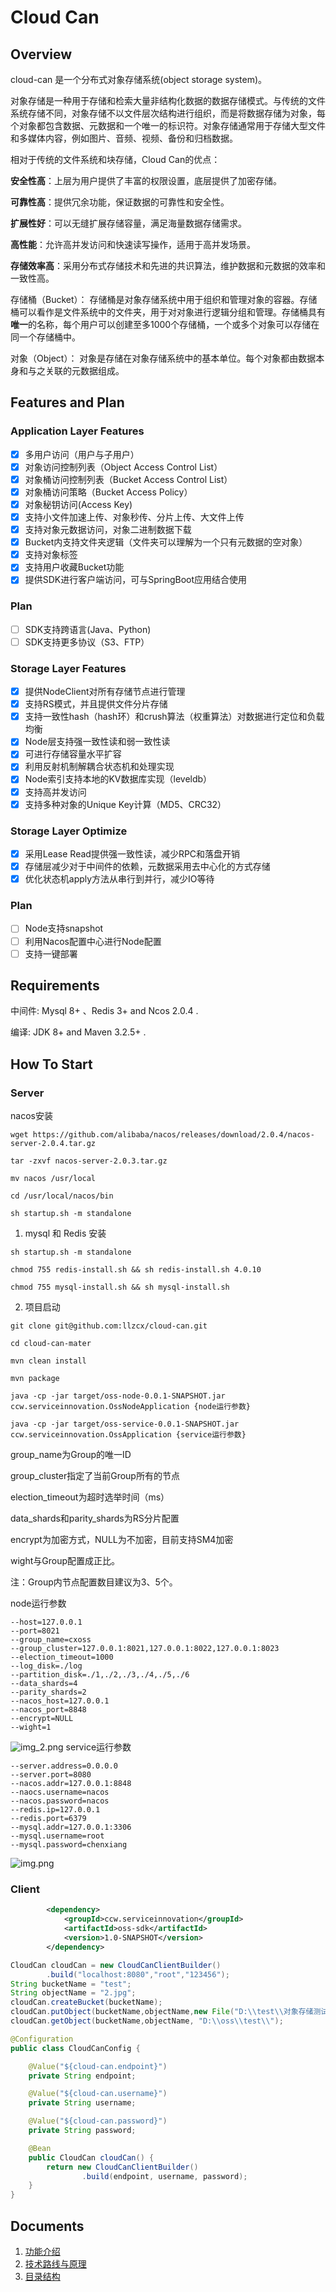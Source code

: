 # Cloud Can

## Overview

cloud-can 是一个分布式对象存储系统(object storage system)。

对象存储是一种用于存储和检索大量非结构化数据的数据存储模式。与传统的文件系统存储不同，对象存储不以文件层次结构进行组织，而是将数据存储为对象，每个对象都包含数据、元数据和一个唯一的标识符。对象存储通常用于存储大型文件和多媒体内容，例如图片、音频、视频、备份和归档数据。

相对于传统的文件系统和块存储，Cloud Can的优点：

**安全性高**：上层为用户提供了丰富的权限设置，底层提供了加密存储。

**可靠性高**：提供冗余功能，保证数据的可靠性和安全性。

**扩展性好**：可以无缝扩展存储容量，满足海量数据存储需求。

**高性能**：允许高并发访问和快速读写操作，适用于高并发场景。

**存储效率高**：采用分布式存储技术和先进的共识算法，维护数据和元数据的效率和一致性高。

存储桶（Bucket）： 存储桶是对象存储系统中用于组织和管理对象的容器。存储桶可以看作是文件系统中的文件夹，用于对对象进行逻辑分组和管理。存储桶具有**唯一**的名称，每个用户可以创建至多1000个存储桶，一个或多个对象可以存储在同一个存储桶中。

对象（Object）： 对象是存储在对象存储系统中的基本单位。每个对象都由数据本身和与之关联的元数据组成。

## Features and Plan

### Application Layer Features

- [x] 多用户访问（用户与子用户）
- [x] 对象访问控制列表（Object Access Control List）
- [x] 对象桶访问控制列表（Bucket Access Control List）
- [x] 对象桶访问策略（Bucket Access Policy）
- [x] 对象秘钥访问(Access Key)
- [x] 支持小文件加速上传、对象秒传、分片上传、大文件上传
- [x] 支持对象元数据访问，对象二进制数据下载
- [x] Bucket内支持文件夹逻辑（文件夹可以理解为一个只有元数据的空对象）
- [x] 支持对象标签
- [x] 支持用户收藏Bucket功能
- [X] 提供SDK进行客户端访问，可与SpringBoot应用结合使用

### Plan

- [ ] SDK支持跨语言(Java、Python)
- [ ] SDK支持更多协议（S3、FTP）

### Storage Layer Features
- [x] 提供NodeClient对所有存储节点进行管理
- [x] 支持RS模式，并且提供文件分片存储
- [x] 支持一致性hash（hash环）和crush算法（权重算法）对数据进行定位和负载均衡
- [x] Node层支持强一致性读和弱一致性读
- [x] 可进行存储容量水平扩容
- [X] 利用反射机制解耦合状态机和处理实现
- [x] Node索引支持本地的KV数据库实现（leveldb）
- [x] 支持高并发访问
- [X] 支持多种对象的Unique Key计算（MD5、CRC32）

### Storage Layer Optimize

- [X] 采用Lease Read提供强一致性读，减少RPC和落盘开销
- [X] 存储层减少对于中间件的依赖，元数据采用去中心化的方式存储
- [X] 优化状态机apply方法从串行到并行，减少IO等待

### Plan

- [ ] Node支持snapshot
- [ ] 利用Nacos配置中心进行Node配置
- [ ] 支持一键部署

## Requirements

中间件: Mysql 8+ 、Redis 3+ and Ncos 2.0.4 .

编译: JDK 8+ and Maven 3.2.5+ .

## How To Start

### Server
nacos安装

`wget https://github.com/alibaba/nacos/releases/download/2.0.4/nacos-server-2.0.4.tar.gz`

`tar -zxvf nacos-server-2.0.3.tar.gz`

`mv nacos /usr/local`

`cd /usr/local/nacos/bin`

`sh startup.sh -m standalone`

1. mysql 和 Redis 安装


`sh startup.sh -m standalone`

`chmod 755 redis-install.sh && sh redis-install.sh 4.0.10`

`chmod 755 mysql-install.sh && sh mysql-install.sh`

2. 项目启动

`git clone git@github.com:llzcx/cloud-can.git`

`cd cloud-can-mater`

`mvn clean install`

`mvn package`

`java -cp -jar target/oss-node-0.0.1-SNAPSHOT.jar ccw.serviceinnovation.OssNodeApplication {node运行参数}`

`java -cp -jar target/oss-service-0.0.1-SNAPSHOT.jar ccw.serviceinnovation.OssApplication {service运行参数}`

group_name为Group的唯一ID

group_cluster指定了当前Group所有的节点

election_timeout为超时选举时间（ms）

data_shards和parity_shards为RS分片配置

encrypt为加密方式，NULL为不加密，目前支持SM4加密

wight与Group配置成正比。

注：Group内节点配置数目建议为3、5个。

node运行参数
```shell
--host=127.0.0.1
--port=8021
--group_name=cxoss
--group_cluster=127.0.0.1:8021,127.0.0.1:8022,127.0.0.1:8023
--election_timeout=1000
--log_disk=./log
--partition_disk=./1,./2,./3,./4,./5,./6
--data_shards=4
--parity_shards=2
--nacos_host=127.0.0.1
--nacos_port=8848
--encrypt=NULL
--wight=1
```
![img_2.png](doc/img/noderun.png)
service运行参数
```shell
--server.address=0.0.0.0
--server.port=8080
--nacos.addr=127.0.0.1:8848
--naocs.username=nacos
--nacos.password=nacos
--redis.ip=127.0.0.1
--redis.port=6379
--mysql.addr=127.0.0.1:3306
--mysql.username=root
--mysql.password=chenxiang
```
![img.png](doc/img/servicerun.png)

### Client

```xml
        <dependency>
            <groupId>ccw.serviceinnovation</groupId>
            <artifactId>oss-sdk</artifactId>
            <version>1.0-SNAPSHOT</version>
        </dependency>
```

```java
CloudCan cloudCan = new CloudCanClientBuilder()
        .build("localhost:8080","root","123456");
String bucketName = "test";
String objectName = "2.jpg";
cloudCan.createBucket(bucketName);
cloudCan.putObject(bucketName,objectName,new File("D:\\test\\对象存储测试数据\\2.jpg"));
cloudCan.getObject(bucketName,objectName, "D:\\oss\\test\\");
```

```java
@Configuration
public class CloudCanConfig {

    @Value("${cloud-can.endpoint}")
    private String endpoint;

    @Value("${cloud-can.username}")
    private String username;

    @Value("${cloud-can.password}")
    private String password;

    @Bean
    public CloudCan cloudCan() {
        return new CloudCanClientBuilder()
                .build(endpoint, username, password);
    }
}
```

## Documents

1. [功能介绍](doc/功能介绍.md)
2. [技术路线与原理](doc/技术路线与原理.md)
3. [目录结构](doc/目录结构.md)




